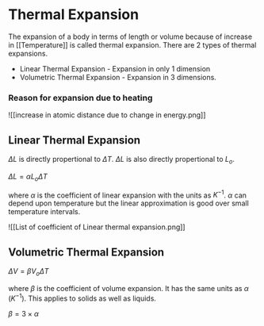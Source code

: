 # Thermal Expansion

The expansion of a body in terms of length or volume because of increase in [[Temperature]] is called thermal expansion. There are 2 types of thermal expansions.

- Linear Thermal Expansion - Expansion in only 1 dimension
- Volumetric Thermal Expansion - Expansion in 3 dimensions.

### Reason for expansion due to heating

![[increase in atomic distance due to change in energy.png]]


## Linear Thermal Expansion
${\Delta L}$ is directly propertional to ${\Delta T}$.
${\Delta L}$ is also directly propertional to ${L_o}$.

${\Delta L = \alpha L_o \Delta T}$

where ${\alpha}$ is the coefficient of linear expansion with the units as ${K^{-1}}$. 
${\alpha}$ can depend upon temperature but the linear approximation is good over small temperature intervals.

![[List of coefficient of Linear thermal expansion.png]]


## Volumetric Thermal Expansion

${\Delta V = \beta V_o \Delta T}$

where ${\beta}$ is the coefficient of volume expansion. It has the same units as ${\alpha}$ (${K^{-1}}$). This applies to solids as well as liquids.

${\beta = 3 \times \alpha}$